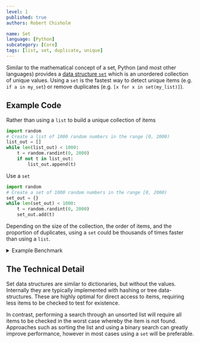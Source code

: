 ```yaml
---
level: 1
published: true
authors: Robert Chisholm

name: Set 
language: [Python]
subcategory: [Core]
tags: [list, set, duplicate, unique]
---
```


Similar to the mathematical concept of a set, Python (and most other languages) provides a [data structure `set`](https://docs.python.org/3/tutorial/datastructures.html#sets) which is an unordered collection of unique values. Using a `set` is the fastest way to detect unique items (e.g. `if a in my_set`) or remove duplicates (e.g. `[x for x in set(my_list)]`).

<!--more-->

## Example Code

Rather than using a `list` to build a unique collection of items

```py
import random
# Create a list of 1000 random numbers in the range [0, 2000)
list_out = []
while len(list_out) < 1000:
    t = random.randint(0, 2000)
    if not t in list_out:
        list_out.append(t)
```

Use a `set`

```py
import random
# Create a set of 1000 random numbers in the range [0, 2000)
set_out = {}
while len(set_out) < 1000:
    t = random.randint(0, 2000)
    set_out.add(t)
```

Depending on the size of the collection, the order of items, and the proportion of duplicates, using a `set` could be thousands of times faster than using a `list`.

<!-- Todo, can this be made into a WebASM example? -->
<details markdown="block">
<summary>Example Benchmark</summary>
The below code provides a simple benchmark of removing duplicates from a list of 25000 random integers using a `list` or `set`.

```py
import random
from timeit import timeit

# A simple method to generate us a consistent input list
def generateInputs(N = 25000):
    random.seed(12)  # Ensure every list is the same 
    return [random.randint(0,int(N/2)) for i in range(N)]

# Pass the list directly to the set constructor
def uniqueSet():
    ls_in = generateInputs()
    set_out = set(ls_in)

# Iterate the list, adding each item to the set individually
def uniqueSetAdd():
    ls_in = generateInputs()
    set_out = set()
    for i in ls_in:
        set_out.add(i)

# Iterate the list, adding each unique item to the new list individually
def uniqueList():
    ls_in = generateInputs()
    ls_out = []
    for i in ls_in:
        if not i in ls_out:
            ls_out.append(i)

# Sort the input list, add each item if it does not match the last item of the new list
def uniqueListSort():
    ls_in = generateInputs()
    ls_in.sort()
    ls_out = [ls_in[0]]
    for i in ls_in:
        if ls_out[-1] != i:
            ls_out.append(i)
            
repeats = 1000
gen_time = timeit(generateInputs, number=repeats)
print(f"uniqueSet: {timeit(uniqueSet, number=repeats)-gen_time:.2f}ms")
print(f"uniqueSetAdd: {timeit(uniqueSetAdd, number=repeats)-gen_time:.2f}ms")
print(f"uniqueList: {timeit(uniqueList, number=repeats)-gen_time:.2f}ms")
print(f"uniqueListSort: {timeit(uniqueListSort, number=repeats)-gen_time:.2f}ms"
```

In testing this produced the following results

```
uniqueSet: 0.30ms
uniqueSetAdd: 0.81ms
uniqueList: 660.71ms
uniqueListSort: 2.67ms
```

Using the constructor for `set` was over 2000x times faster than iterating the unsorted list.

</details>

## The Technical Detail

Set data structures are similar to dictionaries, but without the values. Internally they are typically implemented with hashing or tree data-structures. These are highly optimal for direct access to items, requiring less items to be checked to test for existence.

In contrast, performing a search through an unsorted list will require all items to be checked in the worst case whereby the item is not found. Approaches such as sorting the list and using a binary search can greatly improve performance, however in most cases using a `set` will be preferable.
